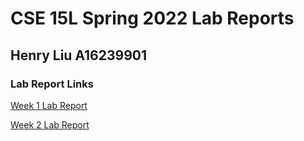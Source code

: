 # CSE 15L Spring 2022 Lab Reports

## Henry Liu A16239901

### Lab Report Links

[Week 1 Lab Report](https://henrigy.github.io/cse15l-lab-reports/lab-report-1-week-2.html)

[Week 2 Lab Report](https://henrigy.github.io/cse15l-lab-reports/lab-report-2-week-2.html)
